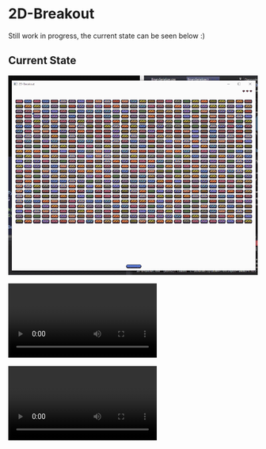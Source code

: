 # 2D-Breakout
Still work in progress, the current state can be seen below :)






## Current State


![alt text](preview.gif)

![alt text](video.mp4)

![alt text](output.webm)
